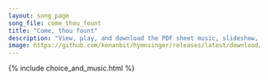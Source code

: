 ```yaml
---
layout: song_page
song_file: come_thou_fount
title: "Come, thou fount"
description: "View, play, and download the PDF sheet music, slideshow, and audio. Lyrics: Come, Thou Fount of ev'ry blessing, tune my heart to sing thy grace; Streams of mercy, never ceasing, call for songs of loudest praise. Teach me some ... english christian 4part"
image: https://github.com/kenanbit/hymnsinger/releases/latest/download/come_thou_fount-trad.png
---
```


{% include choice_and_music.html %}
